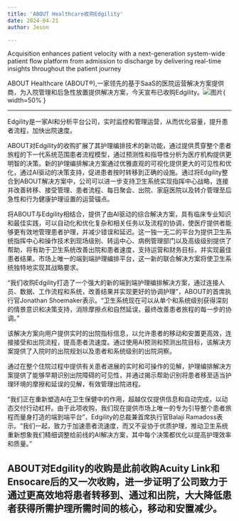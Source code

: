 ```yaml
---
title: 'ABOUT Healthcare收购Edgility'
date: 2024-04-21
author: Jeson

---
```


Acquisition enhances patient velocity with a next-generation system-wide patient flow platform from admission to discharge by delivering real-time insights throughout the patient journey

ABOUT Healthcare (ABOUT®),一家领先的基于SaaS的医院运营解决方案提供商，为入院管理和后急性放置提供解决方案，今天宣布已收购Edgility。![图片](https://ai-techpark.com/wp-content/uploads/2020/06/Buyer-Guide-500x281-1.jpg){ width=50% }

---
Edgility是一家AI和分析平台公司，实时监控和管理运营，从而优化容量，提升患者流程，加快出院速度。

ABOUT对Edgility的收购扩展了其护理编排技术的新功能，通过提供贯穿整个患者旅程的下一代系统范围患者流程模型，通过预测性和指导性分析为医疗机构提供更明智的决策。新的护理编排解决方案通过优雅直观的可视化提供更大的可见性和优化，通过AI驱动的决策支持，促进患者按时转移到正确的设施。通过将Edgility整合到ABOUT解决方案中，公司可以进一步支持卫生系统实现指挥中心战略，连接并改善转移、接受管理、患者流程、每日聚会、出院、家庭医院以及转介管理至后急性和行为健康护理设置的运营锚点。

将ABOUT与Edgility相结合，提供了由AI驱动的综合解决方案，具有临床专业知识和最佳实践，可以自动化和优化复杂和相关任务以及流程的协调，使医疗提供者能够更有效地管理患者护理，并减少错误和延迟。这一独一无二的平台为提供卫生系统指挥中心和操作技术到现场级别、转运中心、病例管理部门以及高级级别提供了帮助，将有助于卫生系统改善出院和患者速度，支持运营和财务目标，并实现最佳患者结果。市场上唯一的端到端护理编排平台，这一新的联合解决方案将使卫生系统独特地实现其战略要求。

“我们收购Edgility打造了一个强大的新的端到端护理编排解决方案，通过连接人员、数据、工作流程和系统，改善结果并实现更好的协调护理”，ABOUT的首席执行官Jonathan Shoemaker表示。“卫生系统现在可以从单个和系统级别获得深刻的情景意识和决策支持，消除摩擦点和自然延误，最终改善患者旅程的每一步的协调。”

该解决方案向用户提供实时的出院指标信息，以允许患者的移动和安置更高效，连接接受和出院流程，提高患者流速度。通过使用AI预测和预测出院目标，该解决方案提供了入院时的出院规划以及患者和系统级别的出院洞察。

通过在整个住院过程中提供有关患者进展的实时和可操作的见解，护理编排解决方案提供了能够早期识别出院障碍的可见性，并通过揭示帮助识别将患者移至适当护理环境的摩擦和延误的见解，有效管理出院进程。

“我们正在重新塑造AI在卫生保健中的作用，超越仅仅提供信息和自动完成，以动态交付行动杠杆。由于此项收购，我们现在提供市场上唯一的专为引导整个患者旅程而量身打造的端到端平台”，Edgility的总裁兼首席执行官Balaji Ramadoss表示。“我们一起，致力于加速患者流速度，而又不妥协于优质护理，推动卫生系统重新想象我们精细调整给前线的AI解决方案，其中每个决策都优化以提高护理效率和质量。”

ABOUT对Edgility的收购是此前收购Acuity Link和Ensocare后的又一次收购，进一步证明了公司致力于通过更高效地将患者转移到、通过和出院，大大降低患者获得所需护理所需时间的核心，移动和安置减少。
---
